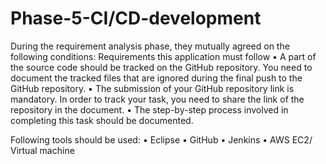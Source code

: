 # Phase-5-CI/CD-development

During the requirement analysis phase, they mutually agreed on the following conditions: Requirements this application must follow • A part of the source code should be tracked on the GitHub repository. You need to document the tracked files that are ignored during the final push to the GitHub repository. • The submission of your GitHub repository link is mandatory. In order to track your task, you need to share the link of the repository in the document. • The step-by-step process involved in completing this task should be documented.

Following tools should be used: • Eclipse • GitHub • Jenkins • AWS EC2/ Virtual machine

